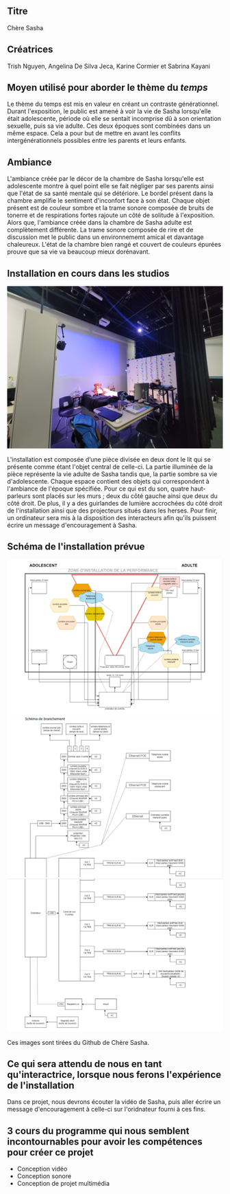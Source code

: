 ## Titre 

Chère Sasha

## Créatrices

Trish Nguyen, Angelina De Silva Jeca, Karine Cormier et Sabrina Kayani

## Moyen utilisé pour aborder le thème du *temps* 

Le thème du temps est mis en valeur en créant un contraste générationnel. Durant l'exposition, le public est amené à voir la vie de Sasha lorsqu'elle était adolescente, période où elle se sentait incomprise dû à son orientation sexuelle, puis sa vie adulte. Ces deux époques sont combinées dans un même espace. Cela a pour but de mettre en avant les conflits intergénérationnels possibles entre les parents et leurs enfants.

## Ambiance

L'ambiance créée par le décor de la chambre de Sasha lorsqu'elle est adolescente montre à quel point elle se fait négliger par ses parents ainsi que l'état de sa santé mentale qui se détériore. Le bordel présent dans la chambre amplifie le sentiment d'inconfort face à son état. Chaque objet présent est de couleur sombre et la trame sonore composée de bruits de tonerre et de respirations fortes rajoute un côté de solitude à l'exposition. Alors que, l'ambiance créée dans la chambre de Sasha adulte est complètement différente. La trame sonore composée de rire et de discussion met le public dans un environnememt amical et davantage chaleureux. L'état de la chambre bien rangé et couvert de couleurs épurées prouve que sa vie va beaucoup mieux dorénavant. 

## Installation en cours dans les studios 

![image de l'installation en cours de Chère Sasha](medias/photographies/photo_installation_projet_1.jpg)

L'installation est composée d’une pièce divisée en deux dont le lit qui se présente comme étant l'objet central de celle-ci. La partie illuminée de la pièce représente la vie adulte de Sasha tandis que, la partie sombre sa vie d'adolescente. Chaque espace contient des objets qui correspondent à l'ambiance de l'époque spécifiée. Pour ce qui est du son, quatre haut-parleurs sont placés sur les murs ; deux du côté gauche ainsi que deux du côté droit. De plus, il y a des guirlandes de lumière accrochées du côté droit de l'installation ainsi que des projecteurs situés dans les herses. Pour finir, un ordinateur sera mis à la disposition des interacteurs afin qu'ils puissent écrire un message d'encouragement à Sasha.

## Schéma de l'installation prévue 

![image du schéma de Chère Sasha](medias/schemas/schema_chere_sasha1.png)
![image du schéma de branchement de Chère Sasha](medias/schemas/schema_chere_sasha2.png)
![image du schéma de branchement de Chère Sasha](medias/schemas/schema_chere_sasha3.png)

Ces images sont tirées du Github de Chère Sasha. 

## Ce qui sera attendu de nous en tant qu'interactrice, lorsque nous ferons l'expérience de l'installation

Dans ce projet, nous devrons écouter la vidéo de Sasha, puis aller écrire un message d'encouragement à celle-ci sur l'oridnateur fourni à ces fins.

## 3 cours du programme qui nous semblent incontournables pour avoir les compétences pour créer ce projet 

 - Conception vidéo
 - Conception sonore
 - Conception de projet multimédia
